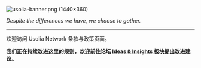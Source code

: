 ![usolia-banner.png (1440×360)](https://usolia.net/img/usolia-banner.png)

*Despite the differences we have, we choose to gather.*

---

欢迎访问 Usolia Network 条款与政策页面。

**我们正在持续改进这里的规则，欢迎前往论坛 [Ideas & Insights 板块](https://usolia.net/forums/7/)提出改进建议。**